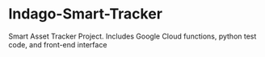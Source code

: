 # Indago-Smart-Tracker

Smart Asset Tracker Project. Includes Google Cloud functions, python test code, and front-end interface